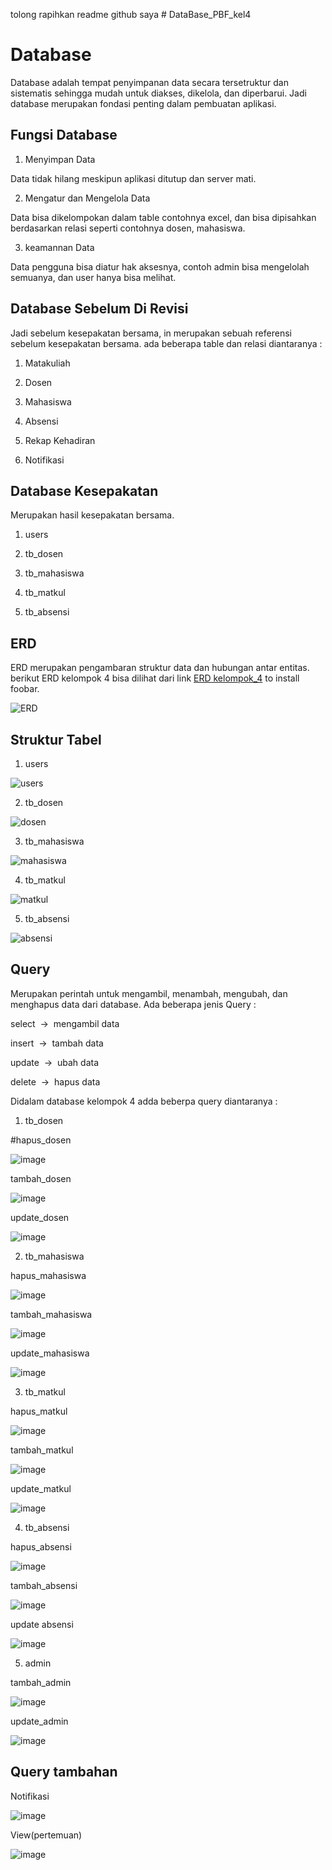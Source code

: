 tolong rapihkan readme github saya # DataBase_PBF_kel4

# Database



Database adalah tempat penyimpanan data secara tersetruktur dan sistematis sehingga mudah untuk diakses, dikelola, dan diperbarui. Jadi database merupakan fondasi penting dalam pembuatan aplikasi.



## Fungsi Database



1. Menyimpan Data 

Data tidak hilang meskipun aplikasi ditutup dan server mati.

2. Mengatur dan Mengelola Data

Data bisa dikelompokan dalam table contohnya excel, dan bisa dipisahkan berdasarkan relasi seperti contohnya dosen, mahasiswa.

3. keamannan Data

Data pengguna bisa diatur hak aksesnya, contoh admin bisa mengelolah semuanya, dan user hanya bisa melihat.



## Database Sebelum Di Revisi

Jadi sebelum kesepakatan bersama, in merupakan sebuah referensi sebelum kesepakatan bersama. ada beberapa table dan relasi diantaranya :

1. Matakuliah

2. Dosen 

3. Mahasiswa

4. Absensi

5. Rekap Kehadiran

6. Notifikasi



## Database Kesepakatan

Merupakan hasil kesepakatan bersama.

1. users

2. tb_dosen

3. tb_mahasiswa

4. tb_matkul

5. tb_absensi



## ERD

ERD merupakan pengambaran struktur data dan hubungan antar entitas. berikut ERD kelompok 4 bisa dilihat dari link [ERD kelompok_4](https://drive.google.com/file/d/1ITw74a7gaKede_lDFxC7wmh6mW83CC7J/view?usp=sharing) to install foobar.

![ERD](https://github.com/user-attachments/assets/474c9df8-e96c-45f0-9a15-fbe13006cd06)



## Struktur Tabel

1. users

![users](https://github.com/user-attachments/assets/c18e70d0-ade1-4961-b057-116816108b61)

2. tb_dosen

![dosen](https://github.com/user-attachments/assets/6df7078e-52ce-46ef-9935-7b2224035e7f)

3. tb_mahasiswa

![mahasiswa](https://github.com/user-attachments/assets/8d5ae3d1-f8bd-4c66-80db-f9280060c872)

4. tb_matkul

![matkul](https://github.com/user-attachments/assets/cbc3967f-b6f5-4875-bfe3-a4d1d6a1b82f)

5. tb_absensi

![absensi](https://github.com/user-attachments/assets/0abf4977-dfb8-44d9-94a5-66dcf561c129)



## Query

Merupakan perintah untuk mengambil, menambah, mengubah, dan menghapus data dari database. Ada beberapa jenis Query :

select  ->  mengambil data

insert  ->  tambah data

update  ->  ubah data

delete  ->  hapus data

Didalam database kelompok 4 adda beberpa query diantaranya :

1. tb_dosen

#hapus_dosen

![image](https://github.com/user-attachments/assets/bde792fe-4ce0-45d9-a46c-eef6ddaa187e)

tambah_dosen

![image](https://github.com/user-attachments/assets/86f81518-40cd-4462-9ffa-c418b47ad7df)

update_dosen

![image](https://github.com/user-attachments/assets/1a818051-bd40-493e-a355-cd386472cb2e)

2. tb_mahasiswa

hapus_mahasiswa

![image](https://github.com/user-attachments/assets/0b07b1c7-ca90-4e6e-b33e-a0e69db7838c)

tambah_mahasiswa

![image](https://github.com/user-attachments/assets/1c19bca5-dfcf-4009-a0e0-2027c0b4f06b)

update_mahasiswa

![image](https://github.com/user-attachments/assets/abba79cb-a45f-4e20-973c-aa17b7d20a14)

3. tb_matkul

hapus_matkul

![image](https://github.com/user-attachments/assets/cc43ebe9-5674-4537-a058-3171776a3db9)

tambah_matkul

![image](https://github.com/user-attachments/assets/68e09717-d54d-4e50-8b04-48ea321ae4d3)

update_matkul

![image](https://github.com/user-attachments/assets/9591657f-d565-4738-8d4f-5280aada584d)

4. tb_absensi

hapus_absensi

![image](https://github.com/user-attachments/assets/6724cc29-8a9c-425d-9453-a2af727b7701)

tambah_absensi

![image](https://github.com/user-attachments/assets/7a48c806-f31f-4bf9-b0c7-dc9179d47983)

update absensi

![image](https://github.com/user-attachments/assets/aef39c2b-6993-4032-9075-075b026b3bee)

5. admin

tambah_admin

![image](https://github.com/user-attachments/assets/a2a60e68-c9d4-4a32-80e8-24e5c3b14dfa)

update_admin

![image](https://github.com/user-attachments/assets/56153083-c681-485d-ba72-1a609bf2c407)

## Query tambahan

Notifikasi 

![image](https://github.com/user-attachments/assets/08eb4b67-4cb8-4fd2-be5f-3893a2c3eaff)

View(pertemuan)

![image](https://github.com/user-attachments/assets/a2815403-f279-4042-99b9-82f59ba7d3b0)
